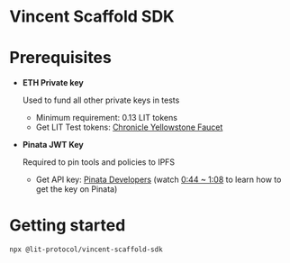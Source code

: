 # Vincent Scaffold SDK

# Prerequisites

- **ETH Private key**

  Used to fund all other private keys in tests

  - Minimum requirement: 0.13 LIT tokens
  - Get LIT Test tokens: [Chronicle Yellowstone Faucet](https://chronicle-yellowstone-faucet.getlit.dev/)

- **Pinata JWT Key**

  Required to pin tools and policies to IPFS

  - Get API key: [Pinata Developers](https://app.pinata.cloud/developers/api-keys) (watch [0:44 ~ 1:08](https://youtu.be/Hkzu8np9Ta8?t=45) to learn how to get the key on Pinata)

# Getting started

```bash
npx @lit-protocol/vincent-scaffold-sdk
```